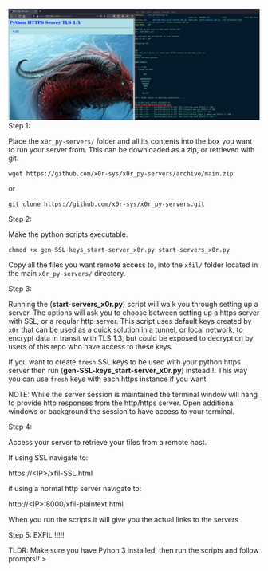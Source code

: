 ![alt text](x0r_py-servers.png)
Step 1:

Place the `x0r_py-servers/` folder and all its contents into the box you want to run your server from. This can be downloaded as a zip, or retrieved with git.

```
wget https://github.com/x0r-sys/x0r_py-servers/archive/main.zip
```
or
```
git clone https://github.com/x0r-sys/x0r_py-servers.git
```
Step 2:

Make the python scripts executable.
```
chmod +x gen-SSL-keys_start-server_x0r.py start-servers_x0r.py
```

Copy all the files you want remote access to, into the `xfil/` folder located in the main `x0r_py-servers/` directory.

Step 3:

Running the (__start-servers_x0r.py__) script will walk you through setting up a server.
The options will ask you to choose between setting up a https server with SSL, or a regular http server.  This script uses default keys created by `x0r` that can be used as a quick solution in a tunnel, or local network, to encrypt data in transit with TLS 1.3, but could be exposed to decryption by users of this repo who have access to these keys.

If you want to create `fresh` SSL keys to be used with your python https server then run (__gen-SSL-keys_start-server_x0r.py__) instead!!.
This way you can use `fresh` keys with each https instance if you want.

NOTE: While the server session is maintained the terminal window will hang to provide http responses from the http/https server. 
Open additional windows or background the session to have access to your terminal.


Step 4:

Access your server to retrieve your files from a remote host.

If using SSL navigate to:

https://\<IP>\/xfil-SSL.html

if using a normal http server navigate to:

http://\<IP>:8000/xfil-plaintext.html

When you run the scripts it will give you the actual links to the servers

Step 5:
EXFIL !!!!!

TLDR:
Make sure you have Pyhon 3 installed, then run the scripts and follow prompts!! >
